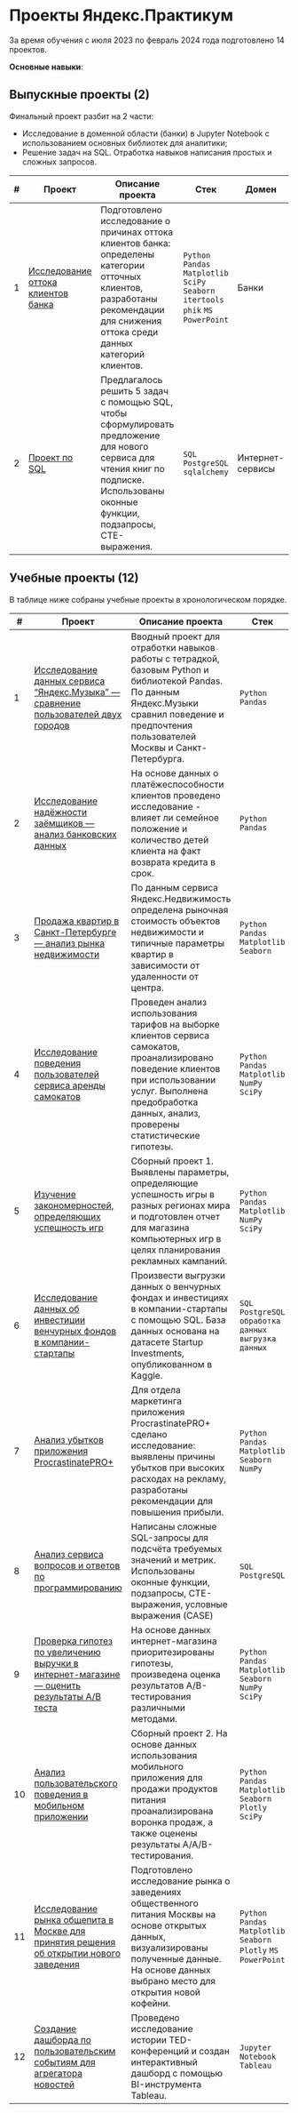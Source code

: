 # Проекты Яндекс.Практикум

За время обучения c июля 2023 по февраль 2024 года подготовлено 14 проектов.

**Основные навыки**: 

## Выпускные проекты (2)
Финальный проект разбит на 2 части:
- Исследование в доменной области (банки) в Jupyter Notebook с использованием основных библиотек для аналитики;
- Решение задач на SQL. Отработка навыков написания простых и сложных запросов.

| # | Проект |  Описание проекта  |  Стек  |  Домен  |
|----|---|---|---|---|
|  1  |  <a href="https://github.com/Mexanik0/ya_practicum/tree/main/13_final" target="_blank">Исследование оттока клиентов банка</a> |  Подготовлено исследование о причинах оттока клиентов банка: определены категории отточных клиентов, разработаны рекомендации для снижения оттока среди данных категорий клиентов.  |  `Python` `Pandas` `Matplotlib` `SciPy` `Seaborn` `itertools` `phik` `MS PowerPoint` |  Банки |
|  2  |  <a href="https://github.com/Mexanik0/ya_practicum/tree/main/13_final_SQL" target="_blank">Проект по SQL</a> |  Предлагалось решить 5 задач с помощью SQL, чтобы сформулировать предложение для нового сервиса для чтения книг по подписке. Использованы оконные функции, подзапросы, CTE-выражения.  |  `SQL` `PostgreSQL` `sqlalchemy` |  Интернет-сервисы |

## Учебные проекты (12)
В таблице ниже собраны учебные проекты в хронологическом порядке.

| # | Проект |  Описание проекта  |  Стек  |  Домен  |
|----|---|---|---|---|
|  1  |  <a href="https://github.com/Mexanik0/ya_practicum/tree/main/01_yandex_music" target="_blank">Исследование данных сервиса “Яндекс.Музыка” — сравнение пользователей двух городов</a> |  Вводный проект для отработки навыков работы с тетрадкой, базовым Python и библиотекой Pandas.<br>По данным Яндекс.Музыки сравнил поведение и предпочтения пользователей Москвы и Санкт-Петербурга.  |  `Python` `Pandas` |  Интернет-сервисы, Стримминговый сервис |
|  2  |  <a href="https://github.com/Mexanik0/ya_practicum/tree/main/02_bank" target="_blank">Исследование надёжности заёмщиков — анализ банковских данных</a> |  На основе данных о платёжеспособности клиентов проведено исследование - влияет ли семейное положение и количество детей клиента на факт возврата кредита в срок.  |  `Python` `Pandas` |  Банки, кредитование |
|  3  |  <a href="https://github.com/Mexanik0/ya_practicum/tree/main/03_estate" target="_blank">Продажа квартир в Санкт-Петербурге — анализ рынка недвижимости</a> |  По данным сервиса Яндекс.Недвижимость определена рыночная стоимость объектов недвижимости и типичные параметры квартир в зависимости от удаленности от центра.  |  `Python` `Pandas` `Matplotlib` `Seaborn` |  Банки, кредитование |
|  4  |  <a href="https://github.com/Mexanik0/ya_practicum/tree/main/04_gofast" target="_blank">Исследование поведения пользователей сервиса аренды самокатов</a> |  Проведен анализ использования тарифов на выборке клиентов сервиса самокатов, проанализировано поведение клиентов при использовании услуг. Выполнена предобработка данных, анализ, проверены статистические гипотезы.  |  `Python` `Pandas` `Matplotlib` `NumPy` `SciPy`  |  Телеком |
|  5  |  <a href="https://github.com/Mexanik0/ya_practicum/tree/main/05_games" target="_blank">Изучение закономерностей, определяющих успешность игр</a> |  Сборный проект 1. Выявлены параметры, определяющие успешность игры в разных регионах мира и подготовлен отчет для магазина компьютерных игр в целях планирования рекламных кампаний.  |  `Python` `Pandas` `Matplotlib` `NumPy` `SciPy`  |  Телеком |
|  6  |  <a href="https://github.com/Mexanik0/ya_practicum/tree/main/06_basic_SQL" target="_blank">Исследование данных об инвестиции венчурных фондов в компании-стартапы</a> |  Произвести выгрузки данных о венчурных фондах и инвестициях в компании-стартапы с помощью SQL. База данных основана на датасете Startup Investments, опубликованном в Kaggle.  |  `SQL` `PostgreSQL` `обработка данных` `выгрузка данных`  |  Стартапы, Инвестиции |
|  7  |  <a href="https://github.com/Mexanik0/ya_practicum/tree/main/07_advertisement" target="_blank">Анализ убытков приложения ProcrastinatePRO+</a> |  Для отдела маркетинга приложения ProcrastinatePRO+ сделано исследование: выявлены причины убытков при высоких расходах на рекламу, разработаны рекомендации для повышения прибыли.  |  `Python` `Pandas` `Matplotlib` `Seaborn` `NumPy`  |  Интернет-сервисы, Стартапы |
|  8  |  <a href="https://github.com/Mexanik0/ya_practicum/tree/main/08_advanced_SQL" target="_blank">Анализ сервиса вопросов и ответов по программированию</a> |  Написаны сложные SQL-запросы для подсчёта требуемых значений и метрик. Использованы оконные функции, подзапросы, CTE-выражения, условные выражения (CASE)  |  `SQL` `PostgreSQL`  |  Интернет-сервисы |
|  9  |  <a href="https://github.com/Mexanik0/ya_practicum/tree/main/09_ab_test" target="_blank">Проверка гипотез по увеличению выручки в интернет-магазине — оценить результаты A/B теста</a> |  На основе данных интернет-магазина приоритезированы гипотезы, произведена оценка результатов A/B-тестирования различными методами.  |  `Python` `Pandas` `Matplotlib` `Seaborn` `NumPy` `SciPy`  |  Интернет-магазин |
|  10  |  <a href="https://github.com/Mexanik0/ya_practicum/tree/main/10_app" target="_blank">Анализ пользовательского поведения в мобильном приложении</a> |  Сборный проект 2. На основе данных использования мобильного приложения для продажи продуктов питания проанализирована воронка продаж, а также оценены результаты A/A/B-тестирования.  |  `Python` `Pandas` `Matplotlib` `Seaborn` `Plotly` `SciPy`  |  Интернет-сервисы, стартапы |
|  11  |  <a href="https://github.com/Mexanik0/ya_practicum/tree/main/11_cafe" target="_blank">Исследование рынка общепита в Москве для принятия решения об открытии нового заведения</a> |  Подготовлено исследование рынка о заведениях общественного питания Москвы на основе открытых данных, визуализированы полученные данные. На основе данных выбрано место для открытия новой кофейни.  |  `Python` `Pandas` `Matplotlib` `Seaborn` `Plotly` `MS PowerPoint`  |  Стартапы, оффлайн |
|  12  |  <a href="https://github.com/Mexanik0/ya_practicum/tree/main/12_dashboard" target="_blank">Создание дашборда по пользовательским событиям для агрегатора новостей</a> |  Проведено исследование истории TED-конференций и создан интерактивный дашборд с помощью BI-инструмента Tableau.  |  `Jupyter Notebook` `Tableau`  |  Стартапы |
